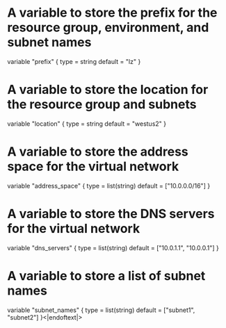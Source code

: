 
# A variable to store the prefix for the resource group, environment, and subnet names
variable "prefix" {
  type    = string
  default = "lz"
}

# A variable to store the location for the resource group and subnets
variable "location" {
  type    = string
  default = "westus2"
}

# A variable to store the address space for the virtual network
variable "address_space" {
  type    = list(string)
  default = ["10.0.0.0/16"]
}

# A variable to store the DNS servers for the virtual network
variable "dns_servers" {
  type    = list(string)
  default = ["10.0.1.1", "10.0.0.1"]
}

# A variable to store a list of subnet names
variable "subnet_names" {
  type    = list(string)
  default = ["subnet1", "subnet2"]
}<|endoftext|>